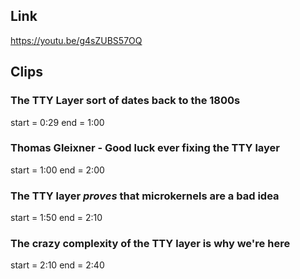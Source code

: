 ## Link
https://youtu.be/g4sZUBS57OQ

## Clips

### The TTY Layer sort of dates back to the 1800s
start = 0:29
end = 1:00

### Thomas Gleixner - Good luck ever fixing the TTY layer
start = 1:00
end = 2:00

### The TTY layer _proves_ that microkernels are a bad idea
start = 1:50
end = 2:10

### The crazy complexity of the TTY layer is why we're here
start = 2:10
end = 2:40

